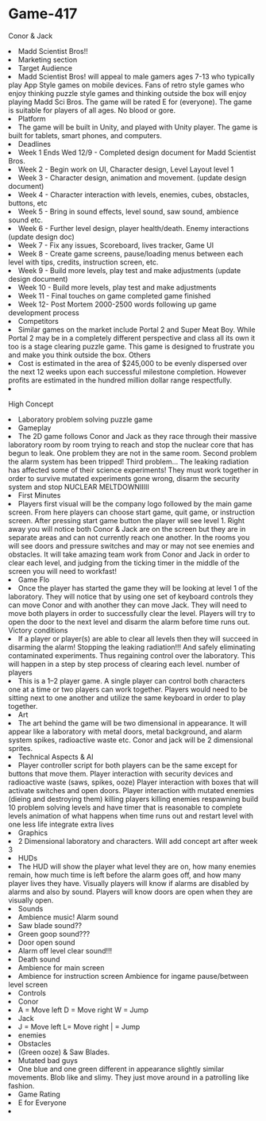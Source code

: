 # Game-417


Conor & Jack<li>
Madd Scientist Bros!!<li>
Marketing section<li>
Target Audience <li>
Madd Scientist Bros! will appeal to male gamers ages 7-13 who typically play App Style games on mobile devices. Fans of retro style games who enjoy thinking puzzle style games and thinking outside the box will enjoy playing Madd Sci Bros. The game will be rated E for (everyone). The game is suitable for players of all ages. No blood or gore.<li>
Platform <li>The game will be built in Unity, and played with Unity player. The game is built for tablets, smart phones, and computers.<li>
Deadlines<li>
Week 1 Ends Wed 12/9 - Completed design document for Madd Scientist Bros. <li>Week 2 - Begin work on UI, Character design, Level Layout level 1 <li>Week 3 - Character design, animation and movement. (update design document) <li>Week 4 - Character interaction with levels, enemies, cubes, obstacles, buttons, etc <li>Week 5 - Bring in sound effects, level sound, saw sound, ambience sound etc. <li>Week 6 - Further level design, player health/death. Enemy interactions (update design doc) <li>Week 7 - Fix any issues, Scoreboard, lives tracker, Game Ul <li>Week 8 - Create game screens, pause/loading menus between each level with tips, credits, instruction screen, etc. <li>Week 9 - Build more levels, play test and make adjustments (update design document) <li>Week 10 - Build more levels, play test and make adjustments <li>Week 11 - Final touches on game completed game finished <li>Week 12- Post Mortem 2000-2500 words following up game development process<li>
Competitors<li>
Similar games on the market include Portal 2 and Super Meat Boy. While Portal 2 may be in a completely different perspective and class all its own it too is a stage clearing puzzle game. This game is designed to frustrate you and make you think outside the box.
Others<li>
Cost is estimated in the area of $245,000 to be evenly dispersed over the next 12 weeks upon
each successful milestone completion. However profits are estimated in the hundred million dollar range respectfully.<li>

High Concept<li>
Laboratory problem solving puzzle game<li>
Gameplay <li>The 2D game follows Conor and Jack as they race through their massive laboratory room by room trying to reach and stop the nuclear core that has begun to leak. One problem they are not in the same room. Second problem the alarm system has been tripped! Third problem... The leaking radiation has affected some of their science experiments! They must work together in order to survive mutated experiments gone wrong, disarm the security system and stop NUCLEAR MELTDOWNIIIII<li>
First Minutes<li>
Players first visual will be the company logo followed by the main game screen. From here players can choose start game, quit game, or instruction screen. After pressing start game button the player will see level 1. Right away you will notice both Conor & Jack are on the screen but they are in separate areas and can not currently reach one another. In the rooms you will see doors and pressure switches and may or may not see enemies and obstacles. It will take amazing team work from Conor and Jack in order to clear each level, and judging from the ticking timer in the middle of the screen you will need to workfast!<li>
Game Flo<li>
Once the player has started the game they will be looking at level 1 of the laboratory. They will notice that by using one set of keyboard controls they can move Conor and with another they can move Jack. They will need to move both players in order to successfully clear the level. Players will try to open the door to the next level and disarm the alarm before time runs out.
Victory conditions<li>
If a player or player(s) are able to clear all levels then they will succeed in disarming the alarm! Stopping the leaking radiation!!! And safely eliminating contaminated experiments. Thus regaining control over the laboratory. This will happen in a step by step process of clearing each level.
number of players<li>
This is a 1–2 player game. A single player can control both characters one at a time or two players can work together. Players would need to be sitting next to one another and utilize the same keyboard in order to play together.<li>
Art<li>
The art behind the game will be two dimensional in appearance. It will appear like a laboratory with metal doors, metal background, and alarm system spikes, radioactive waste etc. Conor and jack will be 2 dimensional sprites.<li>
Technical Aspects & AI<li>
Player controller script for both players can be the same except for buttons that move them. Player interaction with security devices and radioactive waste (saws, spikes, ooze) Player interaction with boxes that will activate switches and open doors. Player interaction with mutated enemies (dieing and destroying them)
killing players
killing enemies
respawning build 10 problem solving levels and have timer that is reasonable to complete levels animation of what happens when time runs out and restart level with one less life integrate extra lives<li>
Graphics<li>
2 Dimensional laboratory and characters. Will add concept art after week 3<li>
HUDs<li>
The HUD will show the player what level they are on, how many enemies remain, how much time is left before the alarm goes off, and how many player lives they have. Visually players will know if alarms are disabled by alarms and also by sound. Players will know doors are open when they are visually open.<li>
Sounds<li>
Ambience music! Alarm sound<li>
Saw blade sound??<li>
Green goop sound???<li>
Door open sound<li>
Alarm off level clear sound!!!<li>
Death sound<li>
Ambience for main screen<li>
Ambience for instruction screen Ambience for ingame pause/between level screen<li>
Controls<li>
Conor<li>
A = Move left D = Move right W = Jump<li>
Jack<li>
J = Move left L= Move right | = Jump<li>
enemies<li>
Obstacles <li>(Green ooze) & Saw Blades.<li>
Mutated bad guys<li>
One blue and one green different in appearance slightly similar movements. Blob like and slimy. They just move around in a patrolling like fashion.<li>
Game Rating<li>
E for Everyone<li>
